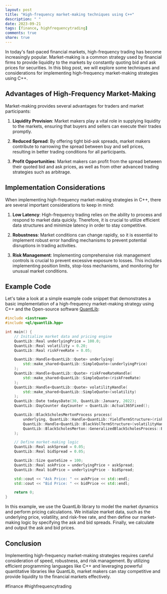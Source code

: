 ```yaml
---
layout: post
title: "High-frequency market-making techniques using C++"
description: " "
date: 2023-09-21
tags: [finance, highfrequencytrading]
comments: true
share: true
---
```


In today's fast-paced financial markets, high-frequency trading has become increasingly popular. Market-making is a common strategy used by financial firms to provide liquidity to the markets by constantly quoting bid and ask prices for securities. In this blog post, we will explore some techniques and considerations for implementing high-frequency market-making strategies using C++.

## Advantages of High-Frequency Market-Making

Market-making provides several advantages for traders and market participants:

1. **Liquidity Provision**: Market makers play a vital role in supplying liquidity to the markets, ensuring that buyers and sellers can execute their trades promptly.

2. **Reduced Spread**: By offering tight bid-ask spreads, market makers contribute to narrowing the spread between buy and sell prices, resulting in better trading conditions for all participants.

3. **Profit Opportunities**: Market makers can profit from the spread between their quoted bid and ask prices, as well as from other advanced trading strategies such as arbitrage.

## Implementation Considerations

When implementing high-frequency market-making strategies in C++, there are several important considerations to keep in mind:

1. **Low Latency**: High-frequency trading relies on the ability to process and respond to market data quickly. Therefore, it is crucial to utilize efficient data structures and minimize latency in order to stay competitive.

2. **Robustness**: Market conditions can change rapidly, so it is essential to implement robust error handling mechanisms to prevent potential disruptions in trading activities.

3. **Risk Management**: Implementing comprehensive risk management controls is crucial to prevent excessive exposure to losses. This includes implementing position limits, stop-loss mechanisms, and monitoring for unusual market conditions.

## Example Code

Let's take a look at a simple example code snippet that demonstrates a basic implementation of a high-frequency market-making strategy using C++ and the Open-source software [QuantLib](https://www.quantlib.org):

```cpp
#include <iostream>
#include <ql/quantlib.hpp>

int main() {
    // Initialize market data and pricing engine
    QuantLib::Real underlyingPrice = 100.0;
    QuantLib::Real volatility = 0.20;
    QuantLib::Real riskFreeRate = 0.05;

    QuantLib::Handle<QuantLib::Quote> underlying(
        std::make_shared<QuantLib::SimpleQuote>(underlyingPrice)
    );
    QuantLib::Handle<QuantLib::Quote> riskFreeRateHandle(
        std::make_shared<QuantLib::SimpleQuote>(riskFreeRate)
    );
    QuantLib::Handle<QuantLib::Quote> volatilityHandle(
        std::make_shared<QuantLib::SimpleQuote>(volatility)
    );
    QuantLib::Date todaysDate(30, QuantLib::January, 2022);
    QuantLib::DayCounter dayCounter = QuantLib::Actual365Fixed();

    QuantLib::BlackScholesMertonProcess process(
        underlying, QuantLib::Handle<QuantLib::YieldTermStructure>(riskFreeRateHandle),
        QuantLib::Handle<QuantLib::BlackVolTermStructure>(volatilityHandle),
        QuantLib::BlackScholesMerton::GeneralizedBlackScholesProcess::BsmScheme::Merton71
    );

    // Define market-making logic
    QuantLib::Real askSpread = 0.05;
    QuantLib::Real bidSpread = 0.05;

    QuantLib::Size quoteSize = 100;
    QuantLib::Real askPrice = underlyingPrice + askSpread;
    QuantLib::Real bidPrice = underlyingPrice - bidSpread;

    std::cout << "Ask Price: " << askPrice << std::endl;
    std::cout << "Bid Price: " << bidPrice << std::endl;

    return 0;
}
```

In this example, we use the QuantLib library to model the market dynamics and perform pricing calculations. We initialize market data, such as the underlying price, volatility, and risk-free rate, and then define our market-making logic by specifying the ask and bid spreads. Finally, we calculate and output the ask and bid prices.

## Conclusion

Implementing high-frequency market-making strategies requires careful consideration of speed, robustness, and risk management. By utilizing efficient programming languages like C++ and leveraging powerful quantitative libraries like QuantLib, market makers can stay competitive and provide liquidity to the financial markets effectively.

#finance #highfrequencytrading